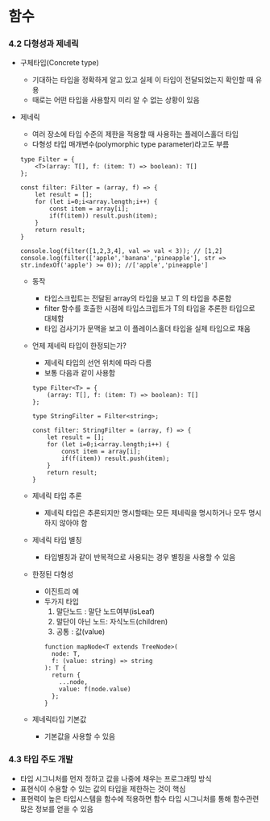 # 함수
### 4.2 다형성과 제네릭

- 구체타입(Concrete type)
    - 기대하는 타입을 정확하게 알고 있고 실제 이 타입이 전달되었는지 확인할 때 유용
    - 때로는 어떤 타입을 사용할지 미리 알 수 없는 상황이 있음
- 제네릭
    - 여러 장소에 타입 수준의 제한을 적용할 때 사용하는 플레이스홀더 타입
    - 다형성 타입 매개변수(polymorphic type parameter)라고도 부름
    
    ```tsx
    type Filter = {
    	<T>(array: T[], f: (item: T) => boolean): T[]
    };
    
    const filter: Filter = (array, f) => {
    	let result = [];
    	for (let i=0;i<array.length;i++) {
    		const item = array[i];
    		if(f(item)) result.push(item);
    	}
    	return result;
    }
    
    console.log(filter([1,2,3,4], val => val < 3)); // [1,2]
    console.log(filter(['apple','banana','pineapple'], str => str.indexOf('apple') >= 0)); //['apple','pineapple']
    ```
    
    - 동작
        - 타입스크립트는 전달된 array의 타입을 보고 T 의 타입을 추론함
        - filter 함수를 호출한 시점에 타입스크립트가 T의 타입을 추론한 타입으로 대체함
        - 타입 검사기가 문맥을 보고 이 플레이스홀더 타입을 실제 타입으로 채움
    - 언제 제네릭 타입이 한정되는가?
        - 제네릭 타입의 선언 위치에 따라 다름
        - 보통 다음과 같이 사용함
        
        ```tsx
        type Filter<T> = {
        	(array: T[], f: (item: T) => boolean): T[]
        };
        
        type StringFilter = Filter<string>;
        
        const filter: StringFilter = (array, f) => {
        	let result = [];
        	for (let i=0;i<array.length;i++) {
        		const item = array[i];
        		if(f(item)) result.push(item);
        	}
        	return result;
        }
        ```
        
    - 제네릭 타입 추론
        - 제네릭 타입은 추론되지만 명시할때는 모든 제네릭을 명시하거나 모두 명시하지 않아야 함
    - 제네릭 타입 별칭
        - 타입별칭과 같이 반복적으로 사용되는 경우 별칭을 사용할 수 있음
    - 한정된 다형성
        - 이진트리 예
        - 두가지 타입
            1. 말단노드 : 말단 노드여부(isLeaf)
            2. 말단이 아닌 노드: 자식노드(children)
            3. 공통 : 값(value)
            ```tsx
            function mapNode<T extends TreeNode>(
              node: T,
              f: (value: string) => string
            ): T {
              return {
                ...node,
                value: f(node.value)
              };
            }
            ```
            
    - 제네릭타입 기본값
        - 기본값을 사용할 수 있음

### 4.3 타입 주도 개발

- 타입 시그니처를 먼저 정하고 값을 나중에 채우는 프로그래밍 방식
- 표현식이 수용할 수 있는 값의 타입을 제한하는 것이 핵심
- 표현력이 높은 타입시스템을 함수에 적용하면 함수 타입 시그니처를 통해 함수관련 많은 정보를 얻을 수 있음

